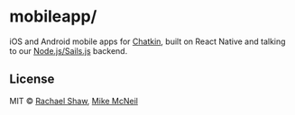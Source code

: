 # mobileapp/


iOS and Android mobile apps for [Chatkin](https://chatkin.com), built on React Native and talking to our [Node.js/Sails.js](https://sailsjs.com) backend.



## License

MIT &copy; [Rachael Shaw](https://sailsjs.com/studio), [Mike McNeil](https://sailsjs.com/studio)
